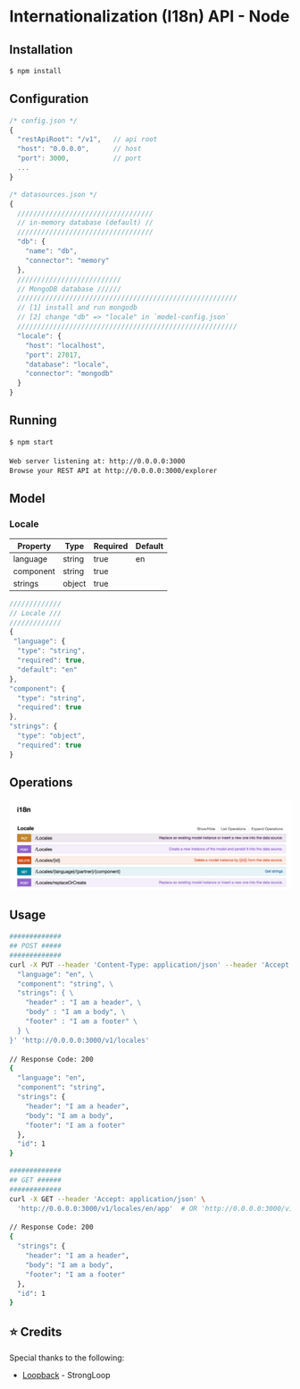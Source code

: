 # Internationalization (I18n) API - Node

## Installation
```bash
$ npm install
```

## Configuration
```js
/* config.json */
{
  "restApiRoot": "/v1",   // api root
  "host": "0.0.0.0",      // host
  "port": 3000,           // port
  ...
}
```
```js
/* datasources.json */
{
  //////////////////////////////////
  // in-memory database (default) //
  //////////////////////////////////
  "db": {
    "name": "db",
    "connector": "memory"
  },
  //////////////////////////
  // MongoDB database //////
  ///////////////////////////////////////////////////////
  // [1] install and run mongodb 
  // [2] change "db" => "locale" in `model-config.json`
  ///////////////////////////////////////////////////////
  "locale": {
    "host": "localhost",
    "port": 27017,
    "database": "locale",
    "connector": "mongodb"
  }
}
```

## Running
```bash
$ npm start

Web server listening at: http://0.0.0.0:3000
Browse your REST API at http://0.0.0.0:3000/explorer
```

## Model

### Locale
|  Property   |  Type  | Required | Default |
|-------------|--------|----------|---------|
|  language   | string |   true   |   en    |
|  component  | string |   true   |         |   
|  strings    | object |   true   |         | 
```js
/////////////
// Locale ///
/////////////
{
 "language": {
  "type": "string",
  "required": true,
  "default": "en"
},
"component": {
  "type": "string",
  "required": true
},
"strings": {
  "type": "object",
  "required": true
}
```
## Operations
![operations screenshot](https://github.com/clarketm/i18n-api-node/blob/master/screenshot.png)

## Usage
```bash
#############
## POST #####
#############
curl -X PUT --header 'Content-Type: application/json' --header 'Accept: application/json' -d '{ \ 
  "language": "en", \ 
  "component": "string", \ 
  "strings": { \ 
    "header" : "I am a header", \ 
    "body" : "I am a body", \ 
    "footer" : "I am a footer" \ 
  } \ 
}' 'http://0.0.0.0:3000/v1/locales'

// Response Code: 200
{
  "language": "en",
  "component": "string",
  "strings": {
    "header": "I am a header",
    "body": "I am a body",
    "footer": "I am a footer"
  },
  "id": 1
}
```

```bash
#############
## GET ######
#############
curl -X GET --header 'Accept: application/json' \ 
  'http://0.0.0.0:3000/v1/locales/en/app'  # OR 'http://0.0.0.0:3000/v1/locales/en' to get all components 

// Response Code: 200
{
  "strings": {
    "header": "I am a header",
    "body": "I am a body",
    "footer": "I am a footer"
  },
  "id": 1
}
```

## :star: Credits
Special thanks to the following: 
* [Loopback](https://loopback.io/) - StrongLoop

